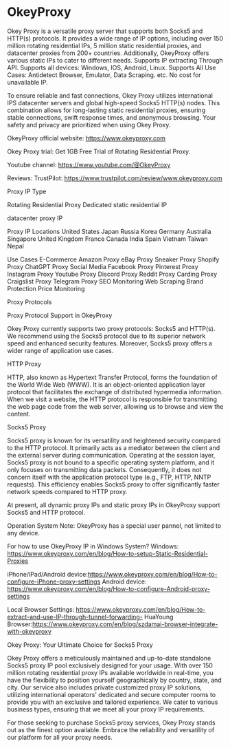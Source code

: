 # OkeyProxy
Okey Proxy is a versatile proxy server that supports both Socks5 and HTTP(s) protocols. It provides a wide range of IP options, including over 150 million rotating residential IPs, 5 million static residential proxies, and datacenter proxies from 200+ countries. Additionally, OkeyProxy offers various static IPs to cater to different needs. Supports IP extracting Through API. Supports all devices: Windows, IOS, Android, Linux. Supports All Use Cases: Antidetect Browser, Emulator, Data Scraping. etc. No cost for unavailable IP.

To ensure reliable and fast connections, Okey Proxy utilizes international IPS datacenter servers and global high-speed Socks5 HTTP(s) nodes. This combination allows for long-lasting static residential proxies, ensuring stable connections, swift response times, and anonymous browsing. Your safety and privacy are prioritized when using Okey Proxy.

OkeyProxy official website: https://www.okeyproxy.com

Okey Proxy trial: Get 1GB Free Trial of Rotating Residential Proxy.

Youtube channel: https://www.youtube.com/@OkeyProxy

Reviews:
TrustPilot: https://www.trustpilot.com/review/www.okeyproxy.com

Proxy IP Type

Rotating Residential Proxy
Dedicated static residential IP

datacenter proxy IP

Proxy IP Locations
United States
Japan
Russia
Korea
Germany
Australia
Singapore
United Kingdom
France
Canada
India
Spain
Vietnam
Taiwan
Nepal

Use Cases
E-Commerce
Amazon Proxy
eBay Proxy
Sneaker Proxy
Shopify Proxy
ChatGPT Proxy
Social Media
Facebook Proxy
Pinterest Proxy
Instagram Proxy
Youtube Proxy
Discord Proxy
Reddit Proxy
Carding Proxy
Craigslist Proxy
Telegram Proxy
SEO Monitoring
Web Scraping
Brand Protection
Price Monitoring

Proxy Protocols

Proxy Protocol Support in OkeyProxy

Okey Proxy currently supports two proxy protocols: Socks5 and HTTP(s). We recommend using the Socks5 protocol due to its superior network speed and enhanced security features. Moreover, Socks5 proxy offers a wider range of application use cases.

HTTP Proxy

HTTP, also known as Hypertext Transfer Protocol, forms the foundation of the World Wide Web (WWW). It is an object-oriented application layer protocol that facilitates the exchange of distributed hypermedia information. When we visit a website, the HTTP protocol is responsible for transmitting the web page code from the web server, allowing us to browse and view the content.

Socks5 Proxy

Socks5 proxy is known for its versatility and heightened security compared to the HTTP protocol. It primarily acts as a mediator between the client and the external server during communication. Operating at the session layer, Socks5 proxy is not bound to a specific operating system platform, and it only focuses on transmitting data packets. Consequently, it does not concern itself with the application protocol type (e.g., FTP, HTTP, NNTP requests). This efficiency enables Socks5 proxy to offer significantly faster network speeds compared to HTTP proxy.

At present, all dynamic proxy IPs and static proxy IPs in OkeyProxy support Socks5 and HTTP protocol.

Operation System
Note: OkeyProxy has a special user pannel, not limited to any device.

For how to use OkeyProxy IP in Windows System?
Windows: https://www.okeyproxy.com/en/blog/How-to-setup-Static-Residential-Proxies

iPhone/iPad/Android device:https://www.okeyproxy.com/en/blog/How-to-configure-iPhone-proxy-settings
Android device: https://www.okeyproxy.com/en/blog/How-to-configure-Android-proxy-settings

Local Browser Settings: https://www.okeyproxy.com/en/blog/How-to-extract-and-use-IP-through-tunnel-forwarding-
HuaYoung Browser:https://www.okeyproxy.com/en/blog/szdamai-browser-integrate-with-okeyproxy

Okey Proxy: Your Ultimate Choice for Socks5 Proxy

Okey Proxy offers a meticulously maintained and up-to-date standalone Socks5 proxy IP pool exclusively designed for your usage. With over 150 million rotating residential proxy IPs available worldwide in real-time, you have the flexibility to position yourself geographically by country, state, and city. Our service also includes private customized proxy IP solutions, utilizing international operators' dedicated and secure computer rooms to provide you with an exclusive and tailored experience. We cater to various business types, ensuring that we meet all your proxy IP requirements.

For those seeking to purchase Socks5 proxy services, Okey Proxy stands out as the finest option available. Embrace the reliability and versatility of our platform for all your proxy needs.
